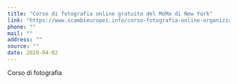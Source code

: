```yaml
---
title: "Corso di fotografia online gratuito del MoMa di New York"
link: "https://www.scambieuropei.info/corso-fotografia-online-organizzato-dal-moma-new-york-gratuito/"
phone: ""
mail: ""
address: ""
source: ""
date: 2020-04-02
---
```


Corso di fotografia
